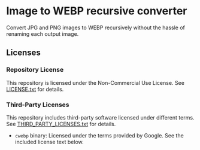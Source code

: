 # Image to WEBP recursive converter

Convert JPG and PNG images to WEBP recursively without the hassle of renaming each output image.

## Licenses

### Repository License
This repository is licensed under the Non-Commercial Use License. See [LICENSE.txt](./LICENSE.txt) for details.

### Third-Party Licenses
This repository includes third-party software licensed under different terms. See [THIRD_PARTY_LICENSES.txt](./THIRD_PARTY_LICENSES.txt) for details.

- `cwebp` binary: Licensed under the terms provided by Google. See the included license text below.
